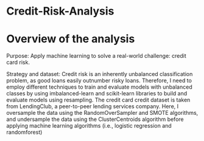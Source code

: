# Credit-Risk-Analysis

# Overview of the analysis

Purpose: Apply machine learning to solve a real-world challenge: credit card risk. 

Strategy and dataset: Credit risk is an inherently unbalanced classification problem, as good loans easily outnumber risky loans. Therefore, I need to employ different techniques to train and evaluate models with unbalanced classes by using imbalanced-learn and scikit-learn libraries to build and evaluate models using resampling. The credit card credit dataset is taken from LendingClub, a peer-to-peer lending services company. Here, I oversample the data using the RandomOverSampler and SMOTE algorithms, and undersample the data using the ClusterCentroids algorithm before applying machine learning algorithms (i.e., logistic regression and randomforest)
